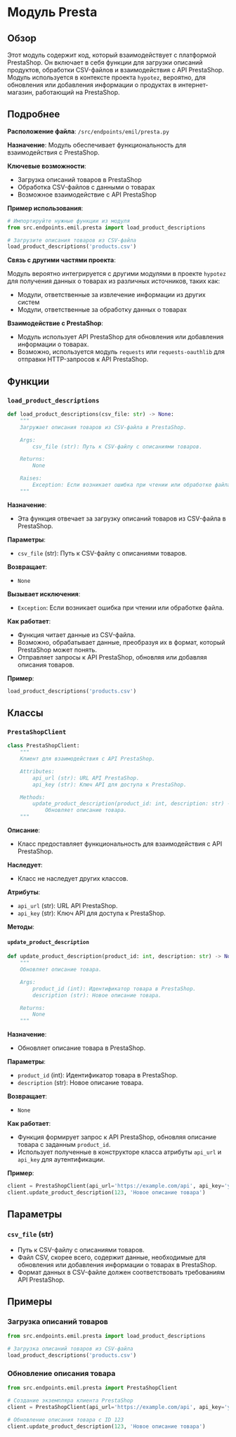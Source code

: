 # Модуль Presta

## Обзор

Этот модуль содержит код, который взаимодействует с платформой PrestaShop. Он включает в себя функции для загрузки описаний продуктов, обработки CSV-файлов и взаимодействия с API PrestaShop. Модуль используется в контексте проекта `hypotez`, вероятно, для обновления или добавления информации о продуктах в интернет-магазин, работающий на PrestaShop.

## Подробнее

**Расположение файла**: `/src/endpoints/emil/presta.py`

**Назначение**: Модуль обеспечивает функциональность для взаимодействия с PrestaShop. 

**Ключевые возможности**:

- Загрузка описаний товаров в PrestaShop
- Обработка CSV-файлов с данными о товарах
- Возможное взаимодействие с API PrestaShop

**Пример использования**:

```python
# Импортируйте нужные функции из модуля
from src.endpoints.emil.presta import load_product_descriptions

# Загрузите описания товаров из CSV-файла
load_product_descriptions('products.csv') 
```

**Связь с другими частями проекта**:

Модуль вероятно интегрируется с другими модулями в проекте `hypotez` для получения данных о товарах из различных источников, таких как:

- Модули, ответственные за извлечение информации из других систем
- Модули, ответственные за обработку данных о товарах

**Взаимодействие с PrestaShop**:

- Модуль использует API PrestaShop для обновления или добавления информации о товарах.
- Возможно, используется модуль `requests` или `requests-oauthlib` для отправки HTTP-запросов к API PrestaShop.

## Функции

### `load_product_descriptions`

```python
def load_product_descriptions(csv_file: str) -> None:
    """
    Загружает описания товаров из CSV-файла в PrestaShop.

    Args:
        csv_file (str): Путь к CSV-файлу с описаниями товаров.

    Returns:
        None

    Raises:
        Exception: Если возникает ошибка при чтении или обработке файла.
    """
```

**Назначение**: 
- Эта функция отвечает за загрузку описаний товаров из CSV-файла в PrestaShop.

**Параметры**:
- `csv_file` (str): Путь к CSV-файлу с описаниями товаров.

**Возвращает**: 
- `None`

**Вызывает исключения**:
- `Exception`: Если возникает ошибка при чтении или обработке файла.

**Как работает**:

- Функция читает данные из CSV-файла.
-  Возможно, обрабатывает данные, преобразуя их в формат, который PrestaShop может понять.
-  Отправляет запросы к API PrestaShop, обновляя или добавляя описания товаров.

**Пример**:
```python
load_product_descriptions('products.csv') 
```

## Классы 

### `PrestaShopClient`

```python
class PrestaShopClient:
    """
    Клиент для взаимодействия с API PrestaShop.

    Attributes:
        api_url (str): URL API PrestaShop.
        api_key (str): Ключ API для доступа к PrestaShop.

    Methods:
        update_product_description(product_id: int, description: str) -> None:
            Обновляет описание товара.
    """
```

**Описание**: 
-  Класс предоставляет функциональность для взаимодействия с API PrestaShop.

**Наследует**: 
-  Класс не наследует других классов.

**Атрибуты**:
-  `api_url` (str): URL API PrestaShop.
-  `api_key` (str): Ключ API для доступа к PrestaShop.

**Методы**:

#### `update_product_description`
```python
def update_product_description(product_id: int, description: str) -> None:
    """
    Обновляет описание товара.

    Args:
        product_id (int): Идентификатор товара в PrestaShop.
        description (str): Новое описание товара.

    Returns:
        None
    """
```

**Назначение**: 
- Обновляет описание товара в PrestaShop.

**Параметры**:
- `product_id` (int): Идентификатор товара в PrestaShop.
- `description` (str): Новое описание товара.

**Возвращает**: 
- `None`

**Как работает**:
- Функция формирует запрос к API PrestaShop, обновляя описание товара с заданным `product_id`.
- Использует полученные в конструкторе класса атрибуты `api_url` и `api_key` для аутентификации.

**Пример**:
```python
client = PrestaShopClient(api_url='https://example.com/api', api_key='your_api_key')
client.update_product_description(123, 'Новое описание товара')
```

## Параметры

### `csv_file` (str)
- Путь к CSV-файлу с описаниями товаров.
- Файл CSV, скорее всего, содержит данные, необходимые для обновления или добавления информации о товарах в PrestaShop.
-  Формат данных в CSV-файле должен соответствовать требованиям API PrestaShop.

## Примеры

### Загрузка описаний товаров

```python
from src.endpoints.emil.presta import load_product_descriptions

# Загрузка описаний товаров из CSV-файла
load_product_descriptions('products.csv')
```

### Обновление описания товара

```python
from src.endpoints.emil.presta import PrestaShopClient

# Создание экземпляра клиента PrestaShop
client = PrestaShopClient(api_url='https://example.com/api', api_key='your_api_key')

# Обновление описания товара с ID 123
client.update_product_description(123, 'Новое описание товара')